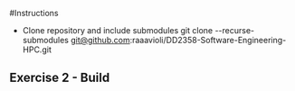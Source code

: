 #Instructions

- Clone repository and include submodules
    git clone --recurse-submodules git@github.com:raaavioli/DD2358-Software-Engineering-HPC.git

## Exercise 2 - Build

